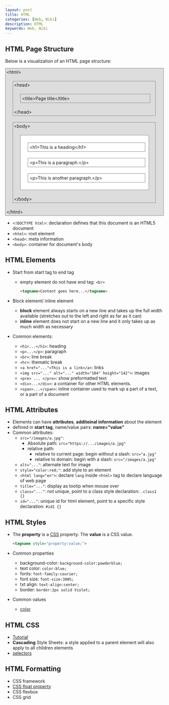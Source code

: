 ```yaml
---
layout: post
title: HTML
categories: [Web, Wiki]
description: HTML
keywords: Web, Wiki
---
```


## HTML Page Structure

<p>Below is a visualization of an HTML page structure:</p>
<div style="width:99%;border:1px solid grey;padding:3px;margin:0;background-color:#ddd">&lt;html&gt;
<div style="width:90%;border:1px solid grey;padding:3px;margin:20px">&lt;head&gt;
<div style="width:90%;border:1px solid grey;padding:5px;margin:20px">&lt;title&gt;Page title&lt;/title&gt;
</div>
&lt;/head&gt;
</div>
<div style="width:90%;border:1px solid grey;padding:3px;margin:20px;background-color:#ddd">&lt;body&gt;
<div style="width:90%;border:1px solid grey;padding:3px;margin:20px;background-color:#fff">
<div style="width:90%;border:1px solid grey;padding:5px;margin:20px">&lt;h1&gt;This is a heading&lt;/h1&gt;</div>
<div style="width:90%;border:1px solid grey;padding:5px;margin:20px">&lt;p&gt;This is a paragraph.&lt;/p&gt;</div>
<div style="width:90%;border:1px solid grey;padding:5px;margin:20px">&lt;p&gt;This is another paragraph.&lt;/p&gt;</div>
</div>
&lt;/body&gt;
</div>
&lt;/html&gt;
</div>

- `<!DOCTYPE html>`: declaration defines that this document is an HTML5 document
- `<html>`: root element
- `<head>`: meta information
- `<body>`: container for document's body

## HTML Elements

- Start from start tag to end tag
  - empty element do not have end tag: `<br>`

    ```html
    <tagname>Content goes here...</tagname>
    ```

- Block element/ inline element
  - **block** element always starts on a new line and takes up the full width available (stretches out to the left and right as far as it can)
  - **inline** element does not start on a new line and it only takes up as much width as necessary
- Common elements:
  - `<h1>...</h1>`: heading
  - `<p>...</p>`: paragraph
  - `<br>`: line break
  - `<hr>`: thematic break
  - `<a href="...">This is a link</a>`: links
  - `<img src="..." alt="..." width="104" height="142">`: images
  - `<pre> ... </pre>`: show preformatted text
  - `<div>...</div>`: a container for other HTML elements.
  - `<span>...</span>`: inline container used to mark up a part of a text, or a part of a document

## HTML Attributes

- Elements can have **attributes**, **additoinal information** about the element
- defined in **start tag**, name/value pairs: **name="value"**
- Common attributes:
  - `src="/images/a.jpg"`:
    - Absolute path: `src="https://.../images/a.jpg"`
    - relative path: 
      - relative to current page: begin without a slash: `src="a.jpg"`
      - relative to domain: begin with a slash: `src="/images/a.jpg"`
  - `alt="..."`: alternate text for image
  - `style="color:red;"`: add style to an element
  - `<html lang="en">`: declare `lang` inside `<html>` tag to declare language of web page
  - `title="..."`: display as tootip when mouse over
  - `class="..."`: not unique, point to a class style declaration: `.class1 {}`
  - `id="..."`: unique id for html element, point to a specific style declaration: `#id1 {}`

## HTML Styles

- The **property** is a [CSS](https://www.w3schools.com/html/html_css.asp) property. The **value** is a CSS value.

    ```html
    <tagname style="property:value;">
    ```

- Common properties
  - background-color: `background-color:powderblue;`
  - text color: `color:blue;`
  - fonts: `font-family:courier;`
  - font size: `font-size:300%;`
  - txt align: `text-align:center;`
  - border: `border:2px solid Violet;`

- Common values
  - [color](https://www.w3schools.com/html/html_colors.asp)

## HTML CSS

- [Tutorial](https://www.w3schools.com/html/html_css.asp)
- **Cascading** Style Sheets: a style applied to a parent element will also apply to all children elements
- [selectors](https://www.w3schools.com/cssref/css_selectors.asphttps://www.w3schools.com/cssref/css_selectors.asp)

## HTML Formatting

- CSS framework
- [CSS float property](https://www.w3schools.com/css/css_float.asp)
- CSS flexbox
- CSS grid